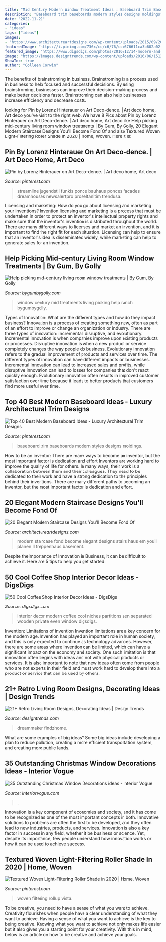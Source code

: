 ```yaml
---
title: "Mid Century Modern Window Treatment Ideas : Baseboard Trim Baseboards Modern Styles Designs Moldings"
description: "Baseboard trim baseboards modern styles designs moldings"
date: "2022-11-22"
categories:
- "ideas"
tags: ["ideas"]
images:
- "https://www.architectureartdesigns.com/wp-content/uploads/2015/09/20-Elegant-Modern-Staircase-Designs-Youll-Become-Fond-Of-17.jpg"
featuredImage: "https://i.pinimg.com/736x/cc/c6/76/ccc676611ca3b602a02fac981cb49538.jpg"
featured_image: "https://www.digsdigs.com/photos/2016/12/14-modern-and-even-Zen-interior-with-private-niches-at-the-window-separated-with-wooden-partitions.jpg"
image: "https://images.designtrends.com/wp-content/uploads/2016/06/15121928/Raised-Ranch-Living-Room-Idea.jpg"
ShowToc: true
author: "Colleen Corwin"
---
```



The benefits of brainstroming in business.
Brainstroming is a process used in business to help focused and successful decisions. By using brainstroming, businesses can improve their decision-making process and make better decisions faster. Brainstroming can also help businesses increase efficiency and decrease costs.

	

		
looking for Pin by Lorenz Hinterauer on Art Deco-dence. | Art deco home, Art deco you've visit to the right web. We have 8 Pics about Pin by Lorenz Hinterauer on Art Deco-dence. | Art deco home, Art deco like Help picking mid-century living room window treatments | By Gum, By Golly, 20 Elegant Modern Staircase Designs You&#039;ll Become Fond Of and also Textured Woven Light-Filtering Roller Shade in 2020 | Home, Woven. Here it is:
		
    
## Pin By Lorenz Hinterauer On Art Deco-dence. | Art Deco Home, Art Deco

<img loading=lazy src="https://i.pinimg.com/736x/cc/c6/76/ccc676611ca3b602a02fac981cb49538.jpg" onerror="this.onerror=null;this.src='https://tse4.mm.bing.net/th?id=OIP.RpdaceeddbYH1VaFZPeJmAAAAA&amp;pid=15.1';" alt="Pin by Lorenz Hinterauer on Art Deco-dence. | Art deco home, Art deco">

_Source: pinterest.com_

>streamline jugendstil funkis ponce bauhaus ponces facades dreamhouses newsalertpro proseltanitim trendusa. 

	

Licensing and marketing: How do you go about licensing and marketing your inventions?
Invention licensing and marketing is a process that must be undertaken in order to protect an inventor's intellectual property rights and make sure that the inventor's invention is distributed throughout the world. There are many different ways to licenses and market an invention, and it is important to find the right fit for each situation. Licensing can help to ensure that an inventor's idea is disseminated widely, while marketing can help to generate sales for an invention.

    
## Help Picking Mid-century Living Room Window Treatments | By Gum, By Golly

<img loading=lazy src="https://bygumbygolly.com/wp-content/uploads/2013/01/window1.jpg" onerror="this.onerror=null;this.src='https://tse1.mm.bing.net/th?id=OIP.C02GaK1X4xP3U9gZxDvvuQHaFG&amp;pid=15.1';" alt="Help picking mid-century living room window treatments | By Gum, By Golly">

_Source: bygumbygolly.com_

>window century mid treatments living picking help ranch bygumbygolly. 

	

Types of Innovation: What are the different types and how do they impact business?
Innovation is a process of creating something new, often as part of an effort to improve or change an organization or industry. There are three types of innovation: incremental, disruptive, and evolutionary. Incremental innovation is when companies improve upon existing products or processes. Disruptive innovation is when a new product or service completely changes the way people do business. Evolutionary innovation refers to the gradual improvement of products and services over time.
The different types of innovation can have different impacts on businesses. Incremental innovation can lead to increased sales and profits, while disruptive innovation can lead to losses for companies that don't react quickly enough. Evolutionary innovation often results in improved customer satisfaction over time because it leads to better products that customers find more useful over time.

    
## Top 40 Best Modern Baseboard Ideas - Luxury Architectural Trim Designs

<img loading=lazy src="https://i.pinimg.com/736x/19/fd/0d/19fd0db8dd9e6b16bb4be4dcd567661c.jpg" onerror="this.onerror=null;this.src='https://tse1.mm.bing.net/th?id=OIP.BpIiIJ1dq9sqczsBn8BklQHaHa&amp;pid=15.1';" alt="Top 40 Best Modern Baseboard Ideas - Luxury Architectural Trim Designs">

_Source: pinterest.com_

>baseboard trim baseboards modern styles designs moldings. 

	

How to be an inventor: There are many ways to become an inventor, but the most important factor is dedication and effort
Inventors are working hard to improve the quality of life for others. In many ways, their work is a collaboration between them and their colleagues. They need to be dedicated to their work and have a strong dedication to the principles behind their inventions. There are many different paths to becoming an inventor, but the most important factor is dedication and effort.

    
## 20 Elegant Modern Staircase Designs You&#039;ll Become Fond Of

<img loading=lazy src="https://www.architectureartdesigns.com/wp-content/uploads/2015/09/20-Elegant-Modern-Staircase-Designs-Youll-Become-Fond-Of-17.jpg" onerror="this.onerror=null;this.src='https://tse3.mm.bing.net/th?id=OIP.-dxXYrx93LU-qEzh_fEtagHaJw&amp;pid=15.1';" alt="20 Elegant Modern Staircase Designs You&#039;ll Become Fond Of">

_Source: architectureartdesigns.com_

>modern staircase fond become elegant designs stairs haus em youll planen ll treppenhaus basement. 

	

Despite theImportance of Innovation in Business, it can be difficult to achieve it. Here are 5 tips to help you get started: 

    
## 50 Cool Coffee Shop Interior Decor Ideas - DigsDigs

<img loading=lazy src="https://www.digsdigs.com/photos/2016/12/14-modern-and-even-Zen-interior-with-private-niches-at-the-window-separated-with-wooden-partitions.jpg" onerror="this.onerror=null;this.src='https://tse1.mm.bing.net/th?id=OIP.kQPayOzeybpKIKNcGGhlfgAAAA&amp;pid=15.1';" alt="50 Cool Coffee Shop Interior Decor Ideas - DigsDigs">

_Source: digsdigs.com_

>interior decor modern coffee cool niches partitions zen separated wooden private even window digsdigs. 

	

Invention: Limitations of invention
Invention limitations are a key concern for the modern age. Invention has played an important role in human society, and this is only expected to continue as technology advances. However, there are some areas where invention can be limited, which can have a significant impact on the economy and society. One such limitation is that innovation often begins with ideas and not with physical products or services. It is also important to note that new ideas often come from people who are not experts in their field and must work hard to develop them into a product or service that can be used by others.

    
## 21+ Retro Living Room Designs, Decorating Ideas | Design Trends

<img loading=lazy src="https://images.designtrends.com/wp-content/uploads/2016/06/15121928/Raised-Ranch-Living-Room-Idea.jpg" onerror="this.onerror=null;this.src='https://tse1.mm.bing.net/th?id=OIP.jsHbRjbgCli5U87bZnaWwQHaFL&amp;pid=15.1';" alt="21+ Retro Living Room Designs, Decorating Ideas | Design Trends">

_Source: designtrends.com_

>dreammaker findzhome. 

	

What are some examples of big ideas?
Some big ideas include developing a plan to reduce pollution, creating a more efficient transportation system, and creating more public lands.

    
## 35 Outstanding Christmas Window Decorations Ideas - Interior Vogue

<img loading=lazy src="http://interiorvogue.com/wp-content/uploads/2016/08/decorating-windows-for-christmas.jpg" onerror="this.onerror=null;this.src='https://tse3.mm.bing.net/th?id=OIP.tCqyMKzO5imyN_YBZfMamAHaO0&amp;pid=15.1';" alt="35 Outstanding Christmas Window Decorations ideas - Interior Vogue">

_Source: interiorvogue.com_

>. 

	

Innovation is a key component of economies and society, and it has come to be recognized as one of the most important concepts in both. Innovative solutions to problems are often the first to be developed, and they often lead to new industries, products, and services. Innovation is also a key factor in success in any field, whether it be business or science. Yet, despite its importance, few people understand how innovation works or how it can be used to achieve success.

    
## Textured Woven Light-Filtering Roller Shade In 2020 | Home, Woven

<img loading=lazy src="https://i.pinimg.com/736x/14/9f/fc/149ffc7dd00cb4dd39d1a759b908dbc1.jpg" onerror="this.onerror=null;this.src='https://tse3.mm.bing.net/th?id=OIP.QHSZaB0pIUfS81WRObIlzgAAAA&amp;pid=15.1';" alt="Textured Woven Light-Filtering Roller Shade in 2020 | Home, Woven">

_Source: pinterest.com_

>woven filtering rollup vista. 

	

To be creative, you need to have a sense of what you want to achieve.
Creativity flourishes when people have a clear understanding of what they want to achieve. Having a sense of what you want to achieve is the key to being creative. Knowing what you want to achieve not only makes life easier but it also gives you a starting point for your creativity. With this in mind, below is an article on how to be creative and achieve your goals.

